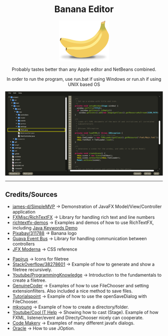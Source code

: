<div align="center">

# Banana Editor

<img src="src/main/resources/graphics/logo.svg"  width="160" height="130">

Probably tastes better than any Apple editor and NetBeans combined.

In order to run the program, use run.bat if using Windows or run.sh if using UNIX based OS

<img src=".gitlab/graphics/main-screenshot.png">

</div>

---

## Credits/Sources

- [james-d/SimpleMVP](https://github.com/james-d/SimpleMVP/tree/master/src/examples/mvp) -> Demonstration of JavaFX Model/View/Controller application
- [FXMisc/RichTextFX](https://github.com/FXMisc/RichTextFX) -> Library for handling rich text and line numbers
- [richtextfx-demos](https://github.com/FXMisc/RichTextFX/blob/master/richtextfx-demos/README.md) -> Examples and demos of how to use RichTextFX, including [Java Keywords Demo](https://github.com/FXMisc/RichTextFX/blob/master/richtextfx-demos/src/main/java/org/fxmisc/richtext/demo/JavaKeywordsAsyncDemo.java)
- [Pixabay/311788](https://pixabay.com/vectors/bananas-fruits-pair-yellow-bananas-311788/) -> Banana logo
- [Guava Event Bus](https://github.com/google/guava/wiki/EventBusExplained) -> Library for handling communication between controllers
- [JFX Moderna](https://github.com/openjdk/jfx/blob/master/modules/javafx.controls/src/main/resources/com/sun/javafx/scene/control/skin/modena/modena.css) -> CSS reference
<!---
- [devicons/devicon](https://github.com/devicons/devicon) -> Icon languages
  -->
- [Papirus](https://github.com/PapirusDevelopmentTeam/papirus-icon-theme) -> Icons for filetree
- [StackOverflow/38278601](https://stackoverflow.com/questions/38278601/javafx-treeview-directory-listing) ->
  Example of how to generate and show a filetree recursively.
- [Youtube/ProgrammingKnowledge](https://www.youtube.com/watch?v=RY_Rb2UVQKQ) -> Introduction to the fundamentals
  to create a filetree.
- [GenuineCoder](https://www.genuinecoder.com/save-files-javafx-filechooser/) -> Examples of how to use FileChooser
  and setting extensionfilters. Also included a nice method to save files.
- [Tutorialspoint](https://www.tutorialspoint.com/how-to-save-files-using-a-file-chooser-in-javafx) -> Example
  of how to use the openSaveDialog with FileChooser.
- [mkyoung](https://mkyong.com/java/how-to-create-directory-in-java/) -> Example of how to create a directory/folder.
- [Youtube/Cool IT Help](https://www.youtube.com/watch?v=gnXRI3pHxrU&t=727s) -> Showing how to cast (Stage). Example of how FXML, listener/event and DirectyChooser nicely can cooperate.
- [Code Makery](https://code.makery.ch/blog/javafx-dialogs-official/) -> Examples of many different javafx dialogs.
- [Oracle](https://docs.oracle.com/javase/tutorial/uiswing/components/dialog.html#button) -> How to use JOption.
